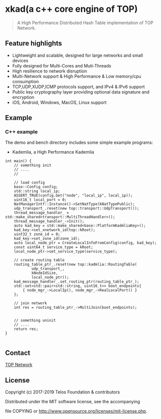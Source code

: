 # xkad(a c++ core engine of TOP)

>A High Performance Distributed Hash Table implementation of TOP Network.

## Feature highlights

+ Lightweight and scalable, designed for large networks and small devices
+ Fully designed for Multi-Cores and Muti-Threads
+ High resilience to network disruption
+ Multi-Network support & High Performance & Low memory/cpu consumption
+ TCP,UDP,XUDP,ICMP protocols support, and IPv4 & IPv6 support
+ Public key cryptography layer providing optional data signature and encryption
+ iOS, Android, Windows, MacOS, Linux support

## Example

### C++ example

The demo and bench directory includes some simple example programs:

+ Kademlia, a High Performance Kademlia


```
int main() {
    // something init
    // ....
    //

    // load config
    base::Config config;
    std::string local_ip;
    ASSERT_TRUE(config.Get("node", "local_ip", local_ip));
    uint16_t local_port = 0;
    NatManagerIntf::Instance()->SetNatType(kNatTypePublic);
    udp_transport_.reset(new top::transport::UdpTransport());
    thread_message_handler_ = std::make_shared<transport::MultiThreadHandler>();
    thread_message_handler_->Init();
    auto kad_key = std::make_shared<base::PlatformKadmliaKey>();
    kad_key->set_xnetwork_id(top::kRoot);
    uint32_t zone_id = 0;
    kad_key->set_zone_id(zone_id);
    auto local_node_ptr = CreateLocalInfoFromConfig(config, kad_key);
    const uint64_t service_type = kRoot;
    local_node_ptr->set_service_type(service_type);

    // create routing table
    routing_table_ptr_.reset(new top::kadmlia::RoutingTable(
            udp_transport_,
            kNodeIdSize,
            local_node_ptr));
    kad_message_handler_.set_routing_ptr(routing_table_ptr_);
    std::set<std::pair<std::string, uint16_t>> boot_endpoints{
        { node_mgr_->LocalIp(), node_mgr_->RealLocalPort() }
    };

    // join network
    int res = routing_table_ptr_->MultiJoin(boot_endpoints);


    // something uninit
    // ....
    return res;
}
    
```


## Contact

[TOP Network](https://www.topnetwork.org/)

## License

Copyright (c) 2017-2019 Telos Foundation & contributors

Distributed under the MIT software license, see the accompanying

file COPYING or http://www.opensource.org/licenses/mit-license.php.
